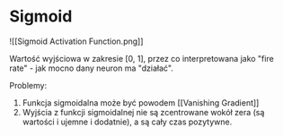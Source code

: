 # Sigmoid

![[Sigmoid Activation Function.png]]

Wartość wyjściowa w zakresie [0, 1], przez co interpretowana jako "fire rate" - jak mocno dany neuron ma "działać".

Problemy:

1. Funkcja sigmoidalna może być powodem [[Vanishing Gradient]]
2. Wyjścia z funkcji sigmoidalnej nie są zcentrowane wokół zera (są wartości i ujemne i dodatnie), a są cały czas pozytywne. 
